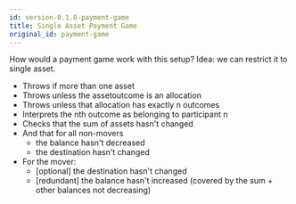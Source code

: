```yaml
---
id: version-0.1.0-payment-game
title: Single Asset Payment Game
original_id: payment-game
---
```


How would a payment game work with this setup? Idea: we can restrict it to single asset.

- Throws if more than one asset
- Throws unless the assetoutcome is an allocation
- Throws unless that allocation has exactly n outcomes
- Interprets the nth outcome as belonging to participant n
- Checks that the sum of assets hasn't changed
- And that for all non-movers
  - the balance hasn't decreased
  - the destination hasn't changed
- For the mover:
  - [optional] the destination hasn't changed
  - [redundant] the balance hasn't increased (covered by the sum + other balances not decreasing)
